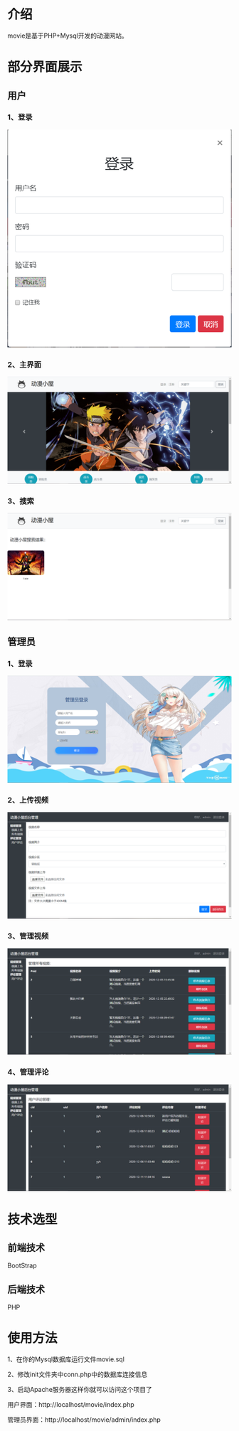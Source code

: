 # 介绍

movie是基于PHP+Mysql开发的动漫网站。

# 部分界面展示

## 用户

### 1、登录

![](image\\login.PNG)

### 2、主界面

![](image\\index.PNG)

### 3、搜索

![](image\\search.PNG)

## 管理员

### 1、登录

![](image\\adminlogin.PNG)

### 2、上传视频

![](image\\upload.PNG)

### 3、管理视频

![](image\\manage.PNG)

### 4、管理评论

![](image\\comment.PNG)

# 技术选型

## 前端技术

BootStrap

## 后端技术

PHP

# 使用方法

1、在你的Mysql数据库运行文件movie.sql

2、修改init文件夹中conn.php中的数据库连接信息

3、启动Apache服务器这样你就可以访问这个项目了

用户界面：http://localhost/movie/index.php

管理员界面：http://localhost/movie/admin/index.php